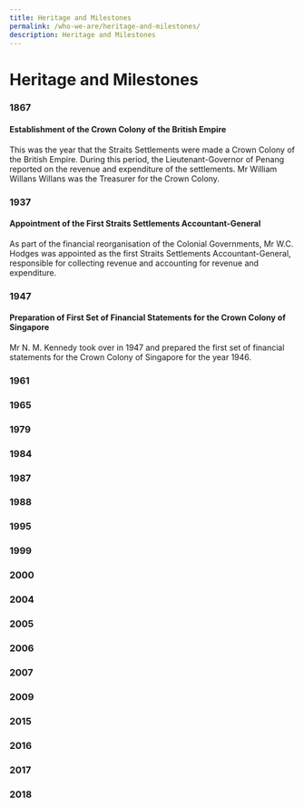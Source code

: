 ```yaml
---
title: Heritage and Milestones
permalink: /who-we-are/heritage-and-milestones/
description: Heritage and Milestones
---
```

Heritage and Milestones
=======================
### 1867

#### Establishment of the Crown Colony of the British Empire
    
This was the year that the Straits Settlements were made a Crown Colony of the British Empire. During this period, the Lieutenant-Governor of Penang reported on the revenue and expenditure of the settlements. Mr William Willans Willans was the Treasurer for the Crown Colony.

### 1937

#### Appointment of the First Straits Settlements Accountant-General
    
As part of the financial reorganisation of the Colonial Governments, Mr W.C. Hodges was appointed as the first Straits Settlements Accountant-General, responsible for collecting revenue and accounting for revenue and expenditure.

### 1947

#### Preparation of First Set of Financial Statements for the Crown Colony of Singapore

Mr N. M. Kennedy took over in 1947 and prepared the first set of financial statements for the Crown Colony of Singapore for the year 1946.

### 1961

### 1965

### 1979

### 1984

### 1987

### 1988

### 1995

### 1999

### 2000

### 2004

### 2005

### 2006

### 2007

### 2009

### 2015

### 2016

### 2017

### 2018